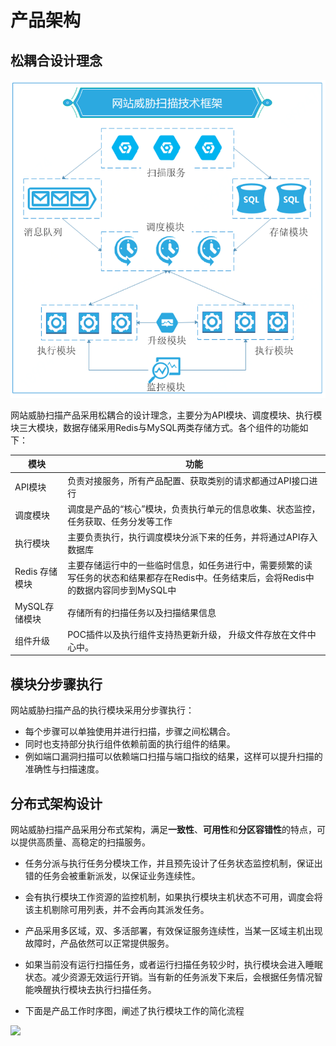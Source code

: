 # 产品架构

## 松耦合设计理念

![](../../../../image/Website-Threat-Inspector/wts-jiagou-04.png)

网站威胁扫描产品采用松耦合的设计理念，主要分为API模块、调度模块、执行模块三大模块，数据存储采用Redis与MySQL两类存储方式。各个组件的功能如下：

| 模块             | 功能                                                         |
| ---------------- | ------------------------------------------------------------ |
| API模块          | 负责对接服务，所有产品配置、获取类别的请求都通过API接口进行  |
| 调度模块         | 调度是产品的“核心”模块，负责执行单元的信息收集、状态监控，任务获取、任务分发等工作 |
| 执行模块       | 主要负责执行，执行调度模块分派下来的任务，并将通过API存入数据库 |
| Redis   存储模块 | 主要存储运行中的一些临时信息，如任务进行中，需要频繁的读写任务的状态和结果都存在Redis中。任务结束后，会将Redis中的数据内容同步到MySQL中 |
| MySQL存储模块    | 存储所有的扫描任务以及扫描结果信息                           |
| 组件升级         | POC插件以及执行组件支持热更新升级， 升级文件存放在文件中心中。 |

## 模块分步骤执行

网站威胁扫描产品的执行模块采用分步骤执行：

- 每个步骤可以单独使用并进行扫描，步骤之间松耦合。
- 同时也支持部分执行组件依赖前面的执行组件的结果。
- 例如端口漏洞扫描可以依赖端口扫描与端口指纹的结果，这样可以提升扫描的准确性与扫描速度。

## 分布式架构设计

网站威胁扫描产品采用分布式架构，满足**一致性**、**可用性**和**分区容错性**的特点，可以提供高质量、高稳定的扫描服务。

- 任务分派与执行任务分模块工作，并且预先设计了任务状态监控机制，保证出错的任务会被重新派发，以保证业务连续性。

- 会有执行模块工作资源的监控机制，如果执行模块主机状态不可用，调度会将该主机剔除可用列表，并不会再向其派发任务。

-  产品采用多区域，双、多活部署，有效保证服务连续性，当某一区域主机出现故障时，产品依然可以正常提供服务。

-  如果当前没有运行扫描任务，或者运行扫描任务较少时，执行模块会进入睡眠状态。减少资源无效运行开销。当有新的任务派发下来后，会根据任务情况智能唤醒执行模块去执行扫描任务。
- 下面是产品工作时序图，阐述了执行模块工作的简化流程

![](../../../../image/Website-Threat-Inspector/webscan2.png)
